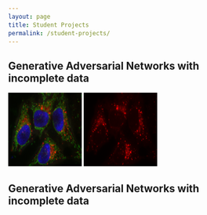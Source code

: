 ```yaml
---
layout: page
title: Student Projects
permalink: /student-projects/
---
```



Generative Adversarial Networks with incomplete data
------------------------
<img src="/assets/student-projects/rgb.png" width="150px" height="150"> 
<img src="/assets/student-projects/red.png" width="150px" height="150">


Generative Adversarial Networks with incomplete data
------------------------




